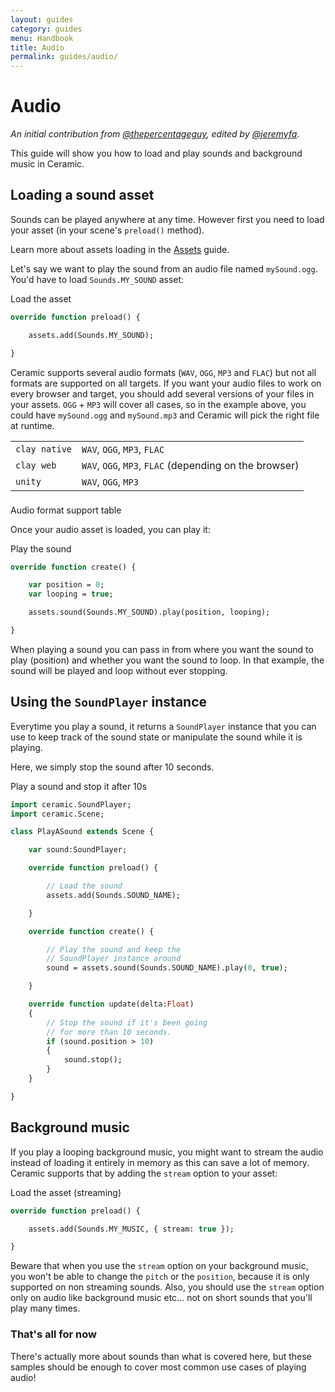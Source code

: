 ```yaml
---
layout: guides
category: guides
menu: Handbook
title: Audio
permalink: guides/audio/
---
```

# Audio

_An initial contribution from [@thepercentageguy](https://github.com/thepercentageguy), edited by [@jeremyfa](https://github.com/jeremyfa)_.

This guide will show you how to load and play sounds and background music in Ceramic.

## Loading a sound asset

Sounds can be played anywhere at any time. However first you need to load your asset (in your scene's `preload()` method).

<p class="extra-info">Learn more about assets loading in the <a href="/guides/assets">Assets</a> guide.</p>

Let's say we want to play the sound from an audio file named `mySound.ogg`. You'd have to load `Sounds.MY_SOUND` asset:

<div class="codename">Load the asset</div>

```haxe
override function preload() {

    assets.add(Sounds.MY_SOUND);

}
```

<p class="extra-info">Ceramic supports several audio formats (<code>WAV</code>, <code>OGG</code>, <code>MP3</code> and <code>FLAC</code>) but not all formats are supported on all targets. If you want your audio files to work on every browser and target, you should add several versions of your files in your assets. <code>OGG</code> + <code>MP3</code> will cover all cases, so in the example above, you could have <code>mySound.ogg</code> and <code>mySound.mp3</code> and Ceramic will pick the right file at runtime.</p>

<table>
    <tr>
        <td><code>clay native</code></td>
        <td><code>WAV</code>, <code>OGG</code>, <code>MP3</code>, <code>FLAC</code></td>
    </tr>
    <tr>
        <td><code>clay web</code></td>
        <td><code>WAV</code>, <code>OGG</code>, <code>MP3</code>, <code>FLAC</code> (depending on the browser)</td>
    </tr>
    <tr>
        <td><code>unity</code></td>
        <td><code>WAV</code>, <code>OGG</code>, <code>MP3</code></td>
    </tr>
</table>
<div class="caption" style="padding-top:6px">Audio format support table</div>

Once your audio asset is loaded, you can play it:

<div class="codename">Play the sound</div>

```haxe
override function create() {

    var position = 0;
    var looping = true;

    assets.sound(Sounds.MY_SOUND).play(position, looping);

}
```

When playing a sound you can pass in from where you want the sound to play (position) and whether you want the sound to loop. In that example, the sound will be played and loop without ever stopping.

## Using the `SoundPlayer` instance

Everytime you play a sound, it returns a `SoundPlayer` instance that you can use to keep track of the sound state or manipulate the sound while it is playing.

Here, we simply stop the sound after 10 seconds.

<div class="codename">Play a sound and stop it after 10s</div>

```haxe
import ceramic.SoundPlayer;
import ceramic.Scene;

class PlayASound extends Scene {

    var sound:SoundPlayer;

    override function preload() {

        // Load the sound
        assets.add(Sounds.SOUND_NAME);

    }

    override function create() {

        // Play the sound and keep the
        // SoundPlayer instance around
        sound = assets.sound(Sounds.SOUND_NAME).play(0, true);

    }

    override function update(delta:Float)
    {
        // Stop the sound if it's been going
        // for more than 10 seconds.
        if (sound.position > 10)
        {
            sound.stop();
        }
    }

}
```

## Background music

If you play a looping background music, you might want to stream the audio instead of loading it entirely in memory as this can save a lot of memory. Ceramic supports that by adding the `stream` option to your asset:

<div class="codename">Load the asset (streaming)</div>

```haxe
override function preload() {

    assets.add(Sounds.MY_MUSIC, { stream: true });

}
```

<p class="extra-info">Beware that when you use the <code>stream</code> option on your background music, you won't be able to change the <code>pitch</code> or the <code>position</code>, because it is only supported on non streaming sounds. Also, you should use the <code>stream</code> option only on audio like background music etc... not on short sounds that you'll play many times.</p>

### That's all for now

There's actually more about sounds than what is covered here, but these samples should be enough to cover most common use cases of playing audio!

